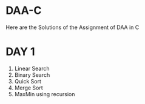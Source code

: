 # DAA-C
Here are the Solutions of the Assignment of DAA in C

# DAY 1
1. Linear Search
2. Binary Search
3. Quick Sort
4. Merge Sort
5. MaxMin using recursion
